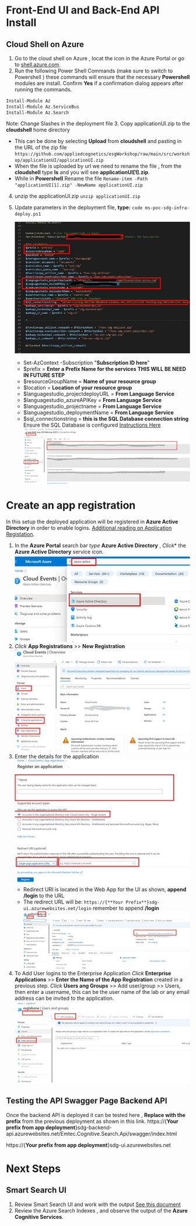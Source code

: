# Front-End UI and Back-End API Install
 
## Cloud Shell on Azure
1. Go to the cloud shell on Azure , locat the icon in the Azure Portal or go to [shell.azure.com](shell.azure.com).
1. Run the following Power Shell Commands (make sure to switch to Powershell ) these commands will ensure that the necessary **Powershell** modules are install. Confirm **Yes** if a confirmation dialog appears after running the commands. 
```
Install-Module Az
Install-Module Az.ServiceBus
Install-Module Az.Search
```

Note: Change Slashes in the deployment file 
3. Copy applicationUI.zip to the **cloudshell** home directory 
* This can be done by selecting **Upload** from **cloudshell** and pasting in the URL of the zip file ```https://github.com/appliedcognetics/esgWorkshop/raw/main/src/workshop/applicationUI/applicationUI.zip```
* When the file is uploaded by url we need to rename the file , from the **cloudshell** type **ls** and you will see **applicationUI[1].zip**.
* While in **Powershell** Rename the file ```Rename-item -Path "applicationUI[1].zip" -NewName applicationUI.zip```
4. unzip the applicationUI.zip ```unzip applicationUI.zip```
5. Update parameters in the deployment file, **type:** ```code ms-poc-sdg-infra-deploy.ps1```
    
    ![ChangeParameters](../images/websitesetup/ChangeParameters.jpg)
    * Set-AzContext -Subscription "**Subscription ID here**"
    * $prefix = **Enter a Prefix Name for the services** **THIS WILL BE NEED IN FUTURE STEP**
    * $resourceGroupName = **Name of your resource group**
    * $location = **Location of your resource group**
    * $languagestudio_projectdeployURL = **From Language Service**
    * $languagestudio_azureAPIKey  = **From Language Service**
    * $languagestudio_projectname = **From Language Service**
    * $languagestudio_deploymentName = **From Language Service**
    * $sql_connectionstring = **this is the SQL Database connection string** Ensure the SQL Database is configured [Instructions Here](../documents/part_0.md#deploy-azure-sql-database)
![SQlconnect](../images/websitesetup/website_sqlconnectionstring.jpg)


# Create an app registration 
In this setup the deployed application will be registered in **Azure Active Directory** in order to enable logins. [Additional reading on Application Registation](https://learn.microsoft.com/en-us/azure/active-directory/develop/quickstart-register-app). 
1. In the **Azure Portal** search bar *type* **Azure Active Directory** , *Click** the **Azure Active Directory** service icon.
![Search](../images/websitesetup/activedirectorysearch.jpg)
1. *Click* **App Registrations** >> **New Registration**
![applandingpage](../images/websitesetup/appregistration_landingpage.jpg)
1. Enter the details for the application
![appregistration](../images/websitesetup/registeranapplication.jpg)
    * Redirect URI is located in the Web App for the UI as shown, **append /login** to the URL
    * The redirect URL will be: ```https://{**Your Prefix**}sdg-ui.azurewebsites.net/login``` remember to append **/login**
![redirectURI](../images/websitesetup/URLforUI.jpg)
1. To Add User logins to the Enterprise Application *Click* **Enterprise Applications** >> **Enter the Name of the App Registration** created in a previous step. *Click* **Users ang Groups** >> Add user/group >> Users, then enter a username, this can be the user name of the lab or any email address can be invited to the application.
![AddUsers](../images/websitesetup/AddUsersToEnterpriseApp.jpg)


##  Testing the API Swagger Page Backend API
Once the backend API is deployed it can be tested here , **Replace with the prefix** from the previous deployment as shown in this link.
https://{**Your prefix from app deployment**}sdg-backend-api.azurewebsites.net/Emtec.Cognitive.Search.Api/swagger/index.html


https://{**Your prefix from app deployment**}sdg-ui.azurewebsites.net

# **Next Steps** 
## Smart Search UI 

1. Review Smart Search UI and work with the output [See this document](../documents/part_3.md)
1. Review the Azure Search Indexes , and observe the output of the **Azure Cognitive Services**.







